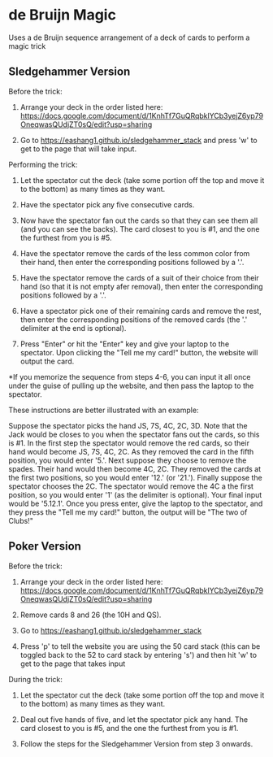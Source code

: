# de Bruijn Magic
Uses a de Bruijn sequence arrangement of a deck of cards to perform a magic trick

## Sledgehammer Version

Before the trick:

1) Arrange your deck in the order listed here: https://docs.google.com/document/d/1KnhTf7GuQRqbklYCb3yejZ6yp79OneqwasQUdjZT0sQ/edit?usp=sharing

2) Go to https://eashang1.github.io/sledgehammer_stack and press 'w' to get to the page that will take input.


Performing the trick:

1) Let the spectator cut the deck (take some portion off the top and move it to the bottom) as many times as they want.

2) Have the spectator pick any five consecutive cards.

3) Now have the spectator fan out the cards so that they can see them all (and you can see the backs). The card closest to you is #1, and the one the furthest from you is #5.

4) Have the spectator remove the cards of the less common color from their hand, then enter the corresponding positions followed by a '.'.

5) Have the spectator remove the cards of a suit of their choice from their hand (so that it is not empty afer removal), then enter the corresponding positions followed by a '.'.

6) Have a spectator pick one of their remaining cards and remove the rest, then enter the corresponding positions of the removed cards (the '.' delimiter at the end is optional).

7) Press "Enter" or hit the "Enter" key and give your laptop to the spectator. Upon clicking the "Tell me my card!" button, the website will output the card.

*If you memorize the sequence from steps 4-6, you can input it all once under the guise of pulling up the website, and then pass the laptop to the spectator.

These instructions are better illustrated with an example:

Suppose the spectator picks the hand JS, 7S, 4C, 2C, 3D. Note that the Jack would be closes to you when the spectator fans out the cards, so this is #1. In the first step the spectator would remove the red cards, so their hand would become JS, 7S, 4C, 2C. As they removed the card in the fifth position, you would enter '5.'. Next suppose they choose to remove the spades. Their hand would then become 4C, 2C. They removed the cards at the first two positions, so you would enter '12.' (or '21.'). Finally suppose the spectator chooses the 2C. The spectator would remove the 4C a the first position, so you would enter '1' (as the delimiter is optional). Your final input would be '5.12.1'. Once you press enter, give the laptop to the spectator, and they press the "Tell me my card!" button, the output will be "The two of Clubs!"

## Poker Version

Before the trick:

1) Arrange your deck in the order listed here: https://docs.google.com/document/d/1KnhTf7GuQRqbklYCb3yejZ6yp79OneqwasQUdjZT0sQ/edit?usp=sharing

2) Remove cards 8 and 26 (the 10H and QS).

3) Go to https://eashang1.github.io/sledgehammer_stack

4) Press 'p' to tell the website you are using the 50 card stack (this can be toggled back to the 52 to card stack by entering 's') and then hit 'w' to get to the page that takes input

During the trick: 

1) Let the spectator cut the deck (take some portion off the top and move it to the bottom) as many times as they want.

2) Deal out five hands of five, and let the spectator pick any hand. The card closest to you is #5, and the one the furthest from you is #1.

3) Follow the steps for the Sledgehammer Version from step 3 onwards.
